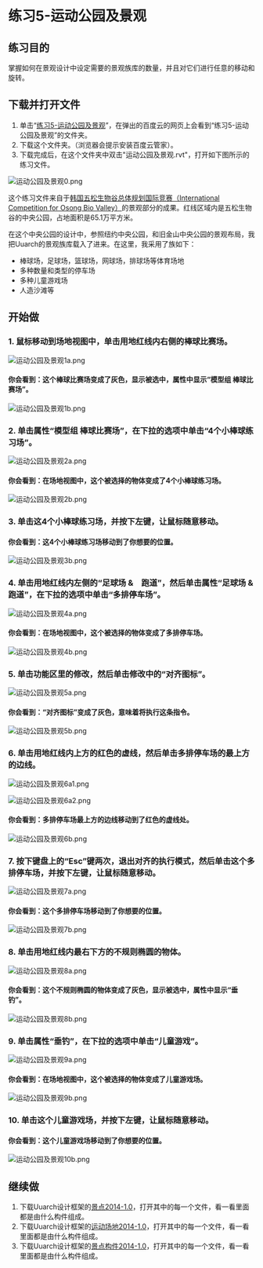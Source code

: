 # 练习5-运动公园及景观

## 练习目的

掌握如何在景观设计中设定需要的景观族库的数量，并且对它们进行任意的移动和旋转。

## 下载并打开文件

1. 单击“[练习5-运动公园及景观](http://pan.baidu.com/s/1bujkYi)”，在弹出的百度云的网页上会看到“练习5-运动公园及景观”的文件夹。
2. 下载这个文件夹。（浏览器会提示安装百度云管家）。
3. 下载完成后，在这个文件夹中双击"运动公园及景观.rvt"，打开如下图所示的练习文件。

![运动公园及景观0.png](/images/运动公园及景观/运动公园及景观0.png)

这个练习文件来自于[韩国五松生物谷总体规划国际竞赛（International Competition for Osong Bio Valley）](http://www.deathbyarchitecture.com/viewCompetition.html?id=1685)的景观部分的成果。红线区域内是五松生物谷的中央公园，占地面积是65.1万平方米。

在这个中央公园的设计中，参照纽约中央公园，和旧金山中央公园的景观布局，我把Uuarch的景观族库载入了进来。在这里，我采用了族如下：

- 棒球场，足球场，篮球场，网球场，排球场等体育场地
- 多种数量和类型的停车场
- 多种儿童游戏场
- 人造沙滩等

## 开始做

### 1. 鼠标移动到场地视图中，单击用地红线内右侧的棒球比赛场。

![运动公园及景观1a.png](/images/运动公园及景观/运动公园及景观1a.png)

#### 你会看到：这个棒球比赛场变成了灰色，显示被选中，属性中显示“模型组 棒球比赛场”。

![运动公园及景观1b.png](/images/运动公园及景观/运动公园及景观1b.png)

### 2. 单击属性“模型组 棒球比赛场”，在下拉的选项中单击“4个小棒球练习场”。

![运动公园及景观2a.png](/images/运动公园及景观/运动公园及景观2a.png)

#### 你会看到：在场地视图中，这个被选择的物体变成了4个小棒球练习场。

![运动公园及景观2b.png](/images/运动公园及景观/运动公园及景观2b.png)

### 3. 单击这4个小棒球练习场，并按下左键，让鼠标随意移动。

#### 你会看到：这4个小棒球练习场移动到了你想要的位置。

![运动公园及景观3b.png](/images/运动公园及景观/运动公园及景观3b.png)

### 4. 单击用地红线内左侧的“足球场 &　跑道”，然后单击属性“足球场 &　跑道”，在下拉的选项中单击“多排停车场”。

![运动公园及景观4a.png](/images/运动公园及景观/运动公园及景观4a.png)

#### 你会看到：在场地视图中，这个被选择的物体变成了多排停车场。

![运动公园及景观4b.png](/images/运动公园及景观/运动公园及景观4b.png)

### 5. 单击功能区里的修改，然后单击修改中的“对齐图标”。

![运动公园及景观5a.png](/images/运动公园及景观/运动公园及景观5a.png)

#### 你会看到：“对齐图标”变成了灰色，意味着将执行这条指令。

![运动公园及景观5b.png](/images/运动公园及景观/运动公园及景观5b.png)

### 6. 单击用地红线内上方的红色的虚线，然后单击多排停车场的最上方的边线。

![运动公园及景观6a1.png](/images/运动公园及景观/运动公园及景观6a1.png)

![运动公园及景观6a2.png](/images/运动公园及景观/运动公园及景观6a2.png)

#### 你会看到：多排停车场最上方的边线移动到了红色的虚线处。

![运动公园及景观6b.png](/images/运动公园及景观/运动公园及景观6b.png)

### 7. 按下键盘上的“Esc”键两次，退出对齐的执行模式，然后单击这个多排停车场，并按下左键，让鼠标随意移动。

![运动公园及景观7a.png](/images/运动公园及景观/运动公园及景观7a.png)

#### 你会看到：这个多排停车场移动到了你想要的位置。

![运动公园及景观7b.png](/images/运动公园及景观/运动公园及景观7b.png)

### 8. 单击用地红线内最右下方的不规则椭圆的物体。

![运动公园及景观8a.png](/images/运动公园及景观/运动公园及景观8a.png)

#### 你会看到：这个不规则椭圆的物体变成了灰色，显示被选中，属性中显示“垂钓”。

![运动公园及景观8b.png](/images/运动公园及景观/运动公园及景观8b.png)

### 9. 单击属性“垂钓”，在下拉的选项中单击“儿童游戏”。

![运动公园及景观9a.png](/images/运动公园及景观/运动公园及景观9a.png)

#### 你会看到：在场地视图中，这个被选择的物体变成了儿童游戏场。

![运动公园及景观9b.png](/images/运动公园及景观/运动公园及景观9b.png)

### 10. 单击这个儿童游戏场，并按下左键，让鼠标随意移动。

#### 你会看到：这个儿童游戏场移动到了你想要的位置。

![运动公园及景观10b.png](/images/运动公园及景观/运动公园及景观10b.png)

## 继续做

1. 下载Uuarch设计框架的[景点2014-1.0](http://pan.baidu.com/s/1eRD0JGQ)，打开其中的每一个文件，看一看里面都是由什么构件组成。
2. 下载Uuarch设计框架的[运动场地2014-1.0](http://pan.baidu.com/s/1eSwga0U)，打开其中的每一个文件，看一看里面都是由什么构件组成。
3. 下载Uuarch设计框架的[景点构件2014-1.0](http://pan.baidu.com/s/1c2Lm8s4)，打开其中的每一个文件，看一看里面都是由什么构件组成。
